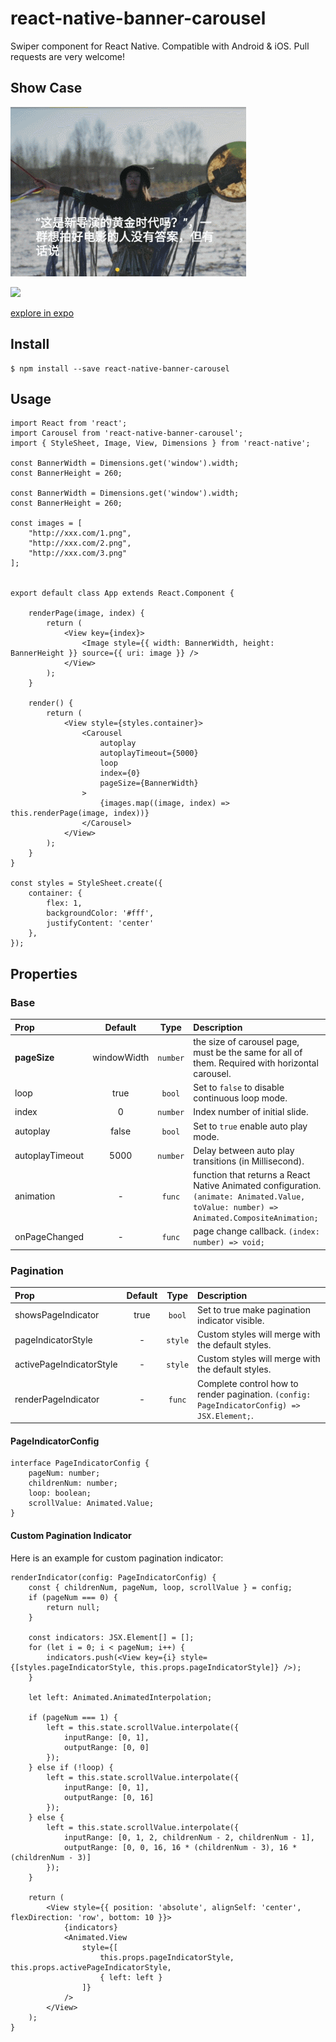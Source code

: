 # react-native-banner-carousel

Swiper component for React Native. Compatible with Android & iOS. Pull requests are very welcome!

## Show Case

![](images/showcase.gif)


![](https://user-images.githubusercontent.com/7069719/28824969-0886c69e-76f7-11e7-8119-d77646246d98.png)

[explore in expo](https://expo.io/@xzper/react-native-banner-carousel-example)


## Install

    $ npm install --save react-native-banner-carousel

## Usage
        
    import React from 'react';
    import Carousel from 'react-native-banner-carousel';
    import { StyleSheet, Image, View, Dimensions } from 'react-native';

    const BannerWidth = Dimensions.get('window').width;
    const BannerHeight = 260;

    const BannerWidth = Dimensions.get('window').width;
    const BannerHeight = 260;

    const images = [
        "http://xxx.com/1.png",
        "http://xxx.com/2.png",
        "http://xxx.com/3.png"
    ];


    export default class App extends React.Component {

        renderPage(image, index) {
            return (
                <View key={index}>
                    <Image style={{ width: BannerWidth, height: BannerHeight }} source={{ uri: image }} />
                </View>
            );
        }

        render() {
            return (
                <View style={styles.container}>
                    <Carousel
                        autoplay
                        autoplayTimeout={5000}
                        loop
                        index={0}
                        pageSize={BannerWidth}
                    >
                        {images.map((image, index) => this.renderPage(image, index))}
                    </Carousel>
                </View>
            );
        }
    }

    const styles = StyleSheet.create({
        container: {
            flex: 1,
            backgroundColor: '#fff',
            justifyContent: 'center'
        },
    });

## Properties

### Base

| Prop  | Default  | Type | Description |
| :------------ |:---------------:| :---------------:| :-----|
| **pageSize** | windowWidth | `number` | the size of carousel page, must be the same for all of them. Required with horizontal carousel.  |
| loop | true | `bool` | Set to `false` to disable continuous loop mode. |
| index | 0 | `number` | Index number of initial slide. |
| autoplay | false | `bool` | Set to `true` enable auto play mode. |
| autoplayTimeout | 5000 | `number` | Delay between auto play transitions (in Millisecond). |
| animation | - | `func` | function that returns a React Native Animated configuration. `(animate: Animated.Value, toValue: number) => Animated.CompositeAnimation;` |
| onPageChanged | - | `func` | page change callback. `(index: number) => void;` |

### Pagination

| Prop  | Default  | Type | Description |
| :------------ |:---------------:| :---------------:| :-----|
| showsPageIndicator | true | `bool` | Set to true make pagination indicator visible.  |
| pageIndicatorStyle | - | `style` | Custom styles will merge with the default styles. |
| activePageIndicatorStyle | - | `style` | Custom styles will merge with the default styles. |
| renderPageIndicator | - | `func` | Complete control how to render pagination. `(config: PageIndicatorConfig) => JSX.Element;`. |

#### PageIndicatorConfig

    interface PageIndicatorConfig {
        pageNum: number;
        childrenNum: number;
        loop: boolean;
        scrollValue: Animated.Value;
    }


#### Custom Pagination Indicator

Here is an example for custom pagination indicator:

    renderIndicator(config: PageIndicatorConfig) {
        const { childrenNum, pageNum, loop, scrollValue } = config;
        if (pageNum === 0) {
            return null;
        }

        const indicators: JSX.Element[] = [];
        for (let i = 0; i < pageNum; i++) {
            indicators.push(<View key={i} style={[styles.pageIndicatorStyle, this.props.pageIndicatorStyle]} />);
        }

        let left: Animated.AnimatedInterpolation;

        if (pageNum === 1) {
            left = this.state.scrollValue.interpolate({
                inputRange: [0, 1],
                outputRange: [0, 0]
            });
        } else if (!loop) {
            left = this.state.scrollValue.interpolate({
                inputRange: [0, 1],
                outputRange: [0, 16]
            });
        } else {
            left = this.state.scrollValue.interpolate({
                inputRange: [0, 1, 2, childrenNum - 2, childrenNum - 1],
                outputRange: [0, 0, 16, 16 * (childrenNum - 3), 16 * (childrenNum - 3)]
            });
        }

        return (
            <View style={{ position: 'absolute', alignSelf: 'center', flexDirection: 'row', bottom: 10 }}>
                {indicators}
                <Animated.View
                    style={[
                        this.props.pageIndicatorStyle, this.props.activePageIndicatorStyle,
                        { left: left }
                    ]}
                />
            </View>
        );
    }